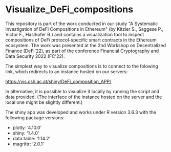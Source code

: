 # Visualize_DeFi_compositions

This repository is part of the work conducted in our study "A Systematic Investigation of DeFi Compositions in Ethereum" 
(by Kitzler S., Saggese P., Victor F., Haslhofer B.) and contains a visualization tool to inspect 
compositions of DeFi protocol-specific smart contracts in the Ethereum ecosystem. The work was presented at the 2nd 
Workshop on Decentralized Finance (DeFi'22), as part of the conference Financial Cryptography and Data Security 2022 (FC'22).

The simplest way to visualize compositions is to connect to the folowing link, which redirects to an instance hosted on our servers:

https://vis.csh.ac.at/shiny/DeFi_composition_APP/

In alternative, it is possible to visualize it locally by running the script and data provided. 
(The interface of the instance hosted on the server and the local one might be slightly different.)

The shiny app was developed and works under R version 3.6.3 with the following package versions:
- plotly: ‘4.10.0’
- shiny: ‘1.4.0’
- data.table: ‘1.14.2’
- magrittr: ‘2.0.1’
